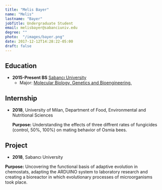 ```yaml
---
title: "Melis Bayer"
name: "Melis"
lastname: "Bayer"
jobTitle: Undergraduate Student
email: melisbayer@sabanciuniv.edu
degree: ""
photo:  "/images/bayer.png"
date: 2017-12-12T14:28:22-05:00
draft: false
---
```


## Education

* **2015-Present BS** [Sabancı University](https://www.sabanciuniv.edu/en)
    * Major: [Molecular Biology, Genetics and Bioengineering.](https://bio.sabanciuniv.edu/tr)

## Internship

* **2018**, University of Milan, Department of Food, Environmental and Nutritional Sciences

    **Purpose:** Understanding the effects of three diffrent rates of fungicides (control, 50%, 100%) on mating behavior of Osmia bees.
    
## Project

* **2018**, Sabancı University 

 **Purpose:** Uncovering the functional basis of adaptive evolution in chemostats, adapting the ARDUINO system to laboratory research and creating a bioreactor in which evolutionary processes of microorganisms took place.


